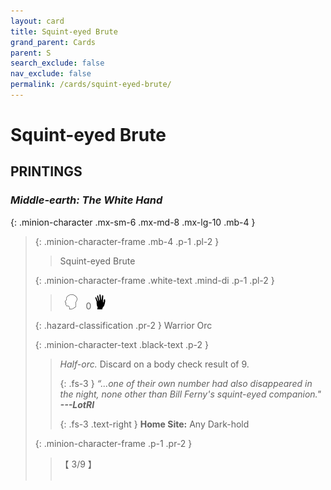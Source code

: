 ```yaml
---
layout: card
title: Squint-eyed Brute
grand_parent: Cards
parent: S
search_exclude: false
nav_exclude: false
permalink: /cards/squint-eyed-brute/
---
```


# Squint-eyed Brute


## PRINTINGS


### _Middle-earth: The White Hand_

{: .minion-character .mx-sm-6 .mx-md-8 .mx-lg-10 .mb-4 }
> {: .minion-character-frame .mb-4 .p-1 .pl-2 }
> > <div class="hazard-mp"></div>
> > <div class="card-name">Squint-eyed Brute</div>
>
> {: .minion-character-frame .white-text .mind-di .p-1 .pl-2 }
> > &ensp;![](/assets/images/mind.svg)&emsp;0 ![](/assets/images/di.svg)
>
> {: .hazard-classification .pr-2 }
> Warrior Orc
>
> {: .minion-character-text .black-text .p-2 }
> > _Half-orc._ Discard on a body check result of 9. 
> > 
> > {: .fs-3 } 
> > _“...one of their own number had also disappeared in the night, none other than Bill Ferny's squint-eyed companion."_ ***---&#65279;LotRI***  
> > 
> > {: .fs-3 .text-right } 
> > **Home Site:** Any Dark-hold 
>
> {: .minion-character-frame .p-1 .pr-2 }
> > <div class="card-shield">【 3/9 】</div>
> > <div class="card-corruption-white">&nbsp;</div>
